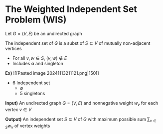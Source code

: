 # The Weighted Independent Set Problem (WIS)
Let $G=(V,E)$ be an undirected graph

The independent set of $G$ is a subst of $S\subseteq V$ of mutually non-adjacent vertices
- For all $v,w\in S$, $(v,w)\not\in E$
- Includes $\emptyset$ and singleton

**Ex)**
![[Pasted image 20241113211121.png|150]]
- 6 Independent set
	- $\emptyset$
	- 5 singletons


**Input)** An undirected graph $G=(V,E)$ and nonnegative weight $w_{v}$ for each vertex $v\in V$

**Output)** An independent set $S\subseteq V$ of $G$ with maximum possible sum $\displaystyle\sum_{v\in S}w_{v}$ of vertex weights
